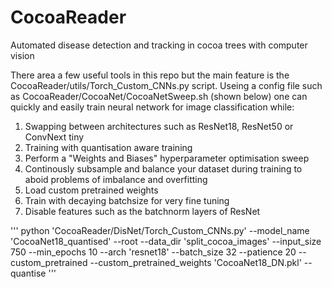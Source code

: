 # CocoaReader
Automated disease detection and tracking in cocoa trees with computer vision

There area a few useful tools in this repo but the main feature is the CocoaReader/utils/Torch_Custom_CNNs.py script.
Useing a config file such as CocoaReader/CocoaNet/CocoaNetSweep.sh (shown below) one can quickly and easily train neural network for image classification while:
  1. Swapping between architectures such as ResNet18, ResNet50 or ConvNext tiny
  2. Training with quantisation aware training
  3. Perform a "Weights and Biases" hyperparameter optimisation sweep
  4. Continously subsample and balance your dataset during training to aboid problems of imbalance and overfitting
  5. Load custom pretrained weights
  6. Train with decaying batchsize for very fine tuning
  7. Disable features such as the batchnorm layers of ResNet


'''
python 'CocoaReader/DisNet/Torch_Custom_CNNs.py' --model_name 'CocoaNet18_quantised' --root <location of data file> --data_dir 'split_cocoa_images' --input_size 750 --min_epochs 10 --arch 'resnet18' --batch_size 32 --patience 20 --custom_pretrained --custom_pretrained_weights 'CocoaNet18_DN.pkl' --quantise
'''
